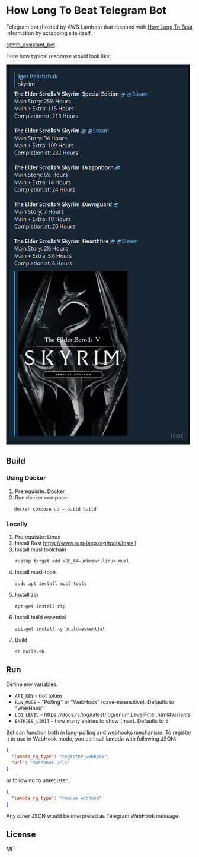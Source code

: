 # How Long To Beat Telegram Bot

Telegram bot (hosted by AWS Lambda) that respond with [How Long To Beat](https://howlongtobeat.com/) information by scrapping site itself.

[@htlb_assistant_bot](https://t.me/hltb_assistant_bot)

Here how typical response would look like: 

![Example](./readme/example.png)

## Build

### Using Docker

1. Prerequisite: Docker
2. Run docker compose
```
   docker compose up --build build
```

### Locally
1. Prerequisite: Linux
2. Install Rust https://www.rust-lang.org/tools/install
3. Install musl toolchain
   ```
   rustup target add x86_64-unknown-linux-musl
   ```
4. Install musl-tools
   ```
   sudo apt install musl-tools 
   ``` 
5. Install zip
   ```
   apt-get install zip
   ```
6. Install build essential
   ```
   apt-get install -y build-essential
   ```
7. Build
   ```
   sh build.sh
   ```

## Run

Define env variables:
- `API_KEY` - bot token
- `RUN_MODE` - "Polling" or "WebHook" (case-insensitive). Defaults to "WebHook"
- `LOG_LEVEL` - https://docs.rs/log/latest/log/enum.LevelFilter.html#variants
- `ENTRIES_LIMIT` - how many entries to show (max). Defaults to 5

Bot can function both in long-polling and webhooks mechanism.
To register it to use in  WebHook mode, you can call lambda with following JSON:
```json
{
  "lambda_rq_type": "register_webhook",
  "url": "<webhook url>"
}
```
or following to unregister:
```json
{
  "lambda_rq_type": "remove_webhook"
}
```

Any other JSON would be interpreted as Telegram WebHook message.


## License

MIT